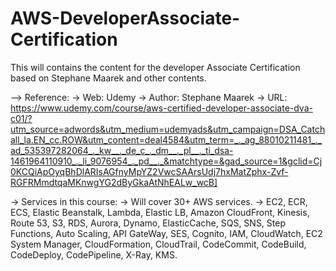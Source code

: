 # AWS-DeveloperAssociate-Certification
This will contains the content for the developer Associate Certification based on Stephane Maarek and other contents.


--> Reference: 
    -> Web: Udemy
    -> Author: Stephane Maarek
    -> URL: 
    https://www.udemy.com/course/aws-certified-developer-associate-dva-c01/?utm_source=adwords&utm_medium=udemyads&utm_campaign=DSA_Catchall_la.EN_cc.ROW&utm_content=deal4584&utm_term=_._ag_88010211481_._ad_535397282064_._kw__._de_c_._dm__._pl__._ti_dsa-1461964110910_._li_9076954_._pd__._&matchtype=&gad_source=1&gclid=Cj0KCQiApOyqBhDlARIsAGfnyMpYZ2VwcSAArsUdj7hxMatZphx-Zvf-RGFRMmdtqaMKnwgYG2dByGkaAtNhEALw_wcB]

-> Services in this course:
    -> Will cover 30+ AWS services.
    -> EC2, ECR, ECS, Elastic Beanstalk, Lambda, 
        Elastic LB, Amazon CloudFront, Kinesis, Route 53, S3, 
        RDS, Aurora, Dynamo, ElasticCache, SQS, 
        SNS, Step Functions, Auto Scaling, API GateWay, SES, 
        Cognito, IAM, CloudWatch, EC2 System Manager, CloudFormation, 
        CloudTrail, CodeCommit, CodeBuild, CodeDeploy, CodePipeline, 
        X-Ray, KMS. 
